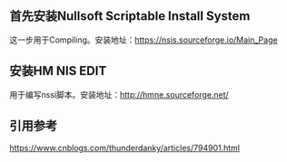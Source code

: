 ## 首先安装**Nullsoft Scriptable Install System**

这一步用于Compiling。安装地址：https://nsis.sourceforge.io/Main_Page

## 安装HM NIS EDIT

用于编写nssi脚本。安装地址：http://hmne.sourceforge.net/

## 引用参考

https://www.cnblogs.com/thunderdanky/articles/794901.html

